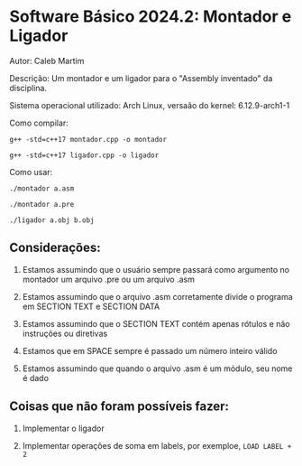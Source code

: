 # Software Básico 2024.2: Montador e Ligador

Autor: Caleb Martim 

Descrição: Um montador e um ligador para o "Assembly inventado" da disciplina.

Sistema operacional utilizado: Arch Linux, versaão do kernel: 6.12.9-arch1-1

Como compilar:

```g++ -std=c++17 montador.cpp -o montador```

```g++ -std=c++17 ligador.cpp -o ligador```

Como usar:

```./montador a.asm``` 

```./montador a.pre```

```./ligador a.obj b.obj```

## Considerações:

1) Estamos assumindo que o usuário sempre passará como argumento no montador um arquivo .pre ou um
arquivo .asm

2) Estamos assumindo que o arquivo .asm corretamente divide o programa em SECTION TEXT e SECTION DATA

3) Estamos assumindo que o SECTION TEXT contém apenas rótulos e não instruções ou diretivas

4) Estamos que em SPACE sempre é passado um número inteiro válido

5) Estamos assumindo que quando o arquivo .asm é um módulo, seu nome é dado

## Coisas que não foram possíveis fazer:

1) Implementar o ligador

2) Implementar operações de soma em labels, por exemploe, ```LOAD LABEL + 2```
